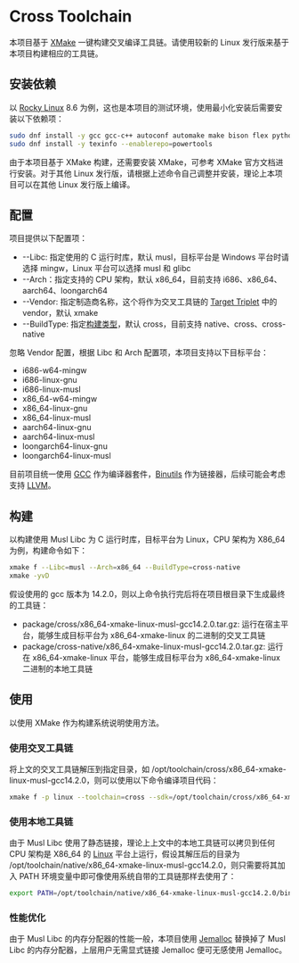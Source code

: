 # Cross Toolchain
本项目基于 [XMake](https://xmake.io/) 一键构建交叉编译工具链。请使用较新的 Linux 发行版来基于本项目构建相应的工具链。

## 安装依赖
以 [Rocky Linux](https://rockylinux.org/) 8.6 为例，这也是本项目的测试环境，使用最小化安装后需要安装以下依赖项：
```bash
sudo dnf install -y gcc gcc-c++ autoconf automake make bison flex python3 curl wget git tar bzip2 rsync
sudo dnf install -y texinfo --enablerepo=powertools
```

由于本项目基于 XMake 构建，还需要安装 XMake，可参考 XMake 官方文档进行安装。对于其他 Linux 发行版，请根据上述命令自己调整并安装，理论上本项目可以在其他 Linux 发行版上编译。

## 配置
项目提供以下配置项：
- --Libc: 指定使用的 C 运行时库，默认 musl，目标平台是 Windows 平台时请选择 mingw，Linux 平台可以选择 musl 和 glibc
- --Arch：指定支持的 CPU 架构，默认 x86_64，目前支持 i686、x86_64、aarch64、loongarch64
- --Vendor: 指定制造商名称，这个将作为交叉工具链的 [Target Triplet](https://wiki.osdev.org/Target_Triplet) 中的 vendor，默认 xmake
- --BuildType: 指定[构建类型](https://crosstool-ng.github.io/docs/toolchain-types/)，默认 cross，目前支持 native、cross、cross-native

忽略 Vendor 配置，根据 Libc 和 Arch 配置项，本项目支持以下目标平台：
- i686-w64-mingw
- i686-linux-gnu
- i686-linux-musl
- x86_64-w64-mingw
- x86_64-linux-gnu
- x86_64-linux-musl
- aarch64-linux-gnu
- aarch64-linux-musl
- loongarch64-linux-gnu
- loongarch64-linux-musl

目前项目统一使用 [GCC](https://gcc.gnu.org/) 作为编译器套件，[Binutils](https://www.gnu.org/software/binutils/) 作为链接器，后续可能会考虑支持 [LLVM](https://llvm.org/)。

## 构建
以构建使用 Musl Libc 为 C 运行时库，目标平台为 Linux，CPU 架构为 X86_64 为例，构建命令如下：
```bash
xmake f --Libc=musl --Arch=x86_64 --BuildType=cross-native
xmake -yvD
```

假设使用的 gcc 版本为 14.2.0，则以上命令执行完后将在项目根目录下生成最终的工具链：
- package/cross/x86_64-xmake-linux-musl-gcc14.2.0.tar.gz: 运行在宿主平台，能够生成目标平台为 x86_64-xmake-linux 的二进制的交叉工具链
- package/cross-native/x86_64-xmake-linux-musl-gcc14.2.0.tar.gz: 运行在 x86_64-xmake-linux 平台，能够生成目标平台为 x86_64-xmake-linux 二进制的本地工具链

## 使用
以使用 XMake 作为构建系统说明使用方法。

### 使用交叉工具链
将上文的交叉工具链解压到指定目录，如 /opt/toolchain/cross/x86_64-xmake-linux-musl-gcc14.2.0，则可以使用以下命令编译项目代码：
```bash
xmake f -p linux --toolchain=cross --sdk=/opt/toolchain/cross/x86_64-xmake-linux-musl-gcc14.2.0 -yvD
```

### 使用本地工具链
由于 Musl Libc 使用了静态链接，理论上上文中的本地工具链可以拷贝到任何 CPU 架构是 X86_64 的 [Linux](https://wiki.musl-libc.org/supported-platforms) 平台上运行，假设其解压后的目录为 /opt/toolchain/native/x86_64-xmake-linux-musl-gcc14.2.0，则只需要将其加入 PATH 环境变量中即可像使用系统自带的工具链那样去使用了：
```bash
export PATH=/opt/toolchain/native/x86_64-xmake-linux-musl-gcc14.2.0/bin:$PATH
```

### 性能优化
由于 Musl Libc 的内存分配器的性能一般，本项目使用 [Jemalloc](https://jemalloc.net/) 替换掉了 Musl Libc 的内存分配器，上层用户无需显式链接 Jemalloc 便可无感使用 Jemalloc。
